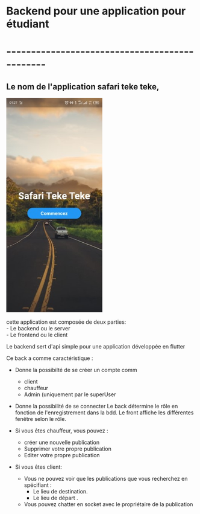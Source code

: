 # Backend pour une application pour étudiant
# ----------------------------------------------
## Le nom de l'application safari teke teke, 

<img src="screenshot.jpg"/>

cette application est composée de deux parties:<br/>
    - Le backend ou le server<br/>
    - Le frontend ou le client

Le backend sert d'api simple pour une application développée en flutter

Ce back a comme caractéristique :
  - Donne la possibilté de se créer un compte comm
      - client
      - chauffeur
      - Admin (uniquement par le superUser
  - Donne la possibilité de se connecter
      Le back détermine le rôle en fonction de l'enregistrement dans la bdd.
      Le front affiche les différentes fenêtre selon le rôle.
  
  - Si vous êtes chauffeur, vous pouvez :
    - créer une nouvelle publication
    - Supprimer votre propre publication
    - Editer votre propre publication

  - Si vous êtes client:
    - Vous ne pouvez voir que les publications que vous recherchez en spécifiant :<br/>
        - Le lieu de destination.<br/>
        - Le lieu de départ .<br/>
    - Vous pouvez chatter en socket avec le propriétaire de la publication
  
